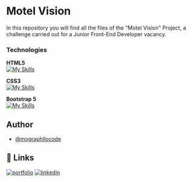# Motel Vision

In this repository you will find all the files of the "Motel Vision" Project, a challenge carried out for a Junior Front-End Developer vacancy.

### Technologies

**HTML5**<br>[![My Skills](https://skills.thijs.gg/icons?i=html)](https://skills.thijs.gg)

**CSS3**<br>
[![My Skills](https://skills.thijs.gg/icons?i=css)](https://skills.thijs.gg)

**Bootstrap 5**<br>
[![My Skills](https://skills.thijs.gg/icons?i=bootstrap)](https://skills.thijs.gg)

## Author

- [@mographllocode](https://www.github.com/mographllocode)

## 🔗 Links

[![portfolio](https://img.shields.io/badge/my_portfolio-000?style=for-the-badge&logo=ko-fi&logoColor=white)](https://www.behance.net/mographllo)
[![linkedin](https://img.shields.io/badge/linkedin-0A66C2?style=for-the-badge&logo=linkedin&logoColor=white)](https://www.linkedin.com/in/mographllo/)
